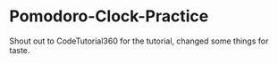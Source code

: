 # Pomodoro-Clock-Practice
Shout out to CodeTutorial360 for the tutorial, changed some things for taste.

